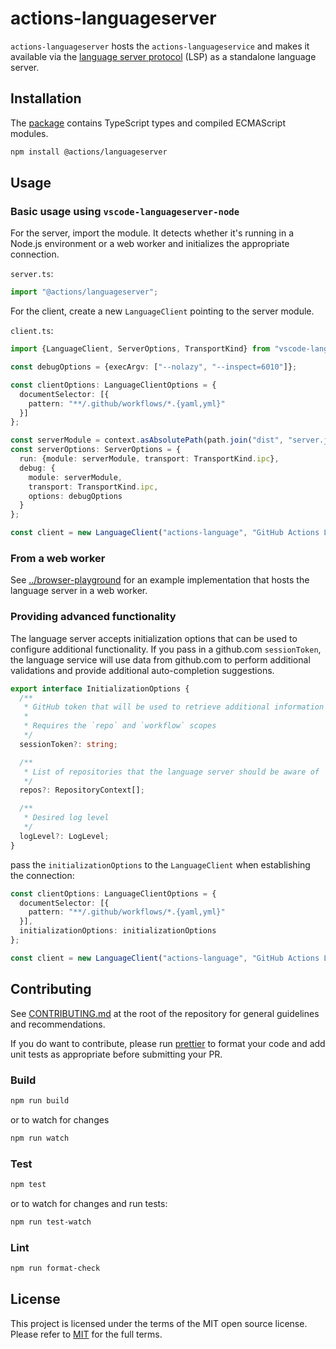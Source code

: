 # actions-languageserver

`actions-languageserver` hosts the `actions-languageservice` and makes it available via the [language server protocol](https://microsoft.github.io/language-server-protocol/) (LSP) as a standalone language server.

## Installation

The [package](https://www.npmjs.com/package/@actions/languageserver) contains TypeScript types and compiled ECMAScript modules.

```bash
npm install @actions/languageserver
```

## Usage

### Basic usage using `vscode-languageserver-node`

For the server, import the module. It detects whether it's running in a Node.js environment or a web worker and initializes the appropriate connection.

`server.ts`:

```typescript
import "@actions/languageserver";
```

For the client, create a new `LanguageClient` pointing to the server module.

`client.ts`:

```typescript
import {LanguageClient, ServerOptions, TransportKind} from "vscode-languageclient/node";

const debugOptions = {execArgv: ["--nolazy", "--inspect=6010"]};

const clientOptions: LanguageClientOptions = {
  documentSelector: [{
    pattern: "**/.github/workflows/*.{yaml,yml}"
  }]
};

const serverModule = context.asAbsolutePath(path.join("dist", "server.js"));
const serverOptions: ServerOptions = {
  run: {module: serverModule, transport: TransportKind.ipc},
  debug: {
    module: serverModule,
    transport: TransportKind.ipc,
    options: debugOptions
  }
};

const client = new LanguageClient("actions-language", "GitHub Actions Language Server", serverOptions, clientOptions);
```

### From a web worker

See [../browser-playground](../browser-playground) for an example implementation that hosts the language server in a web worker.

### Providing advanced functionality

The language server accepts initialization options that can be used to configure additional functionality. If you pass in a github.com `sessionToken`, the language service will use data from github.com to perform additional validations and provide additional auto-completion suggestions.

```typescript
export interface InitializationOptions {
  /**
   * GitHub token that will be used to retrieve additional information from github.com
   *
   * Requires the `repo` and `workflow` scopes
   */
  sessionToken?: string;

  /**
   * List of repositories that the language server should be aware of
   */
  repos?: RepositoryContext[];

  /**
   * Desired log level
   */
  logLevel?: LogLevel;
}
```

pass the `initializationOptions` to the `LanguageClient` when establishing the connection:

```typescript
const clientOptions: LanguageClientOptions = {
  documentSelector: [{
    pattern: "**/.github/workflows/*.{yaml,yml}"
  }],
  initializationOptions: initializationOptions
};

const client = new LanguageClient("actions-language", "GitHub Actions Language Server", serverOptions, clientOptions);
```

## Contributing

See [CONTRIBUTING.md](../CONTRIBUTING.md) at the root of the repository for general guidelines and recommendations.

If you do want to contribute, please run [prettier](https://prettier.io/) to format your code and add unit tests as appropriate before submitting your PR.

### Build

```bash
npm run build
```

or to watch for changes

```bash
npm run watch
```

### Test

```bash
npm test
```

or to watch for changes and run tests:

```bash
npm run test-watch
```

### Lint

```bash
npm run format-check
```

## License

This project is licensed under the terms of the MIT open source license. Please refer to [MIT](../LICENSE) for the full terms.

